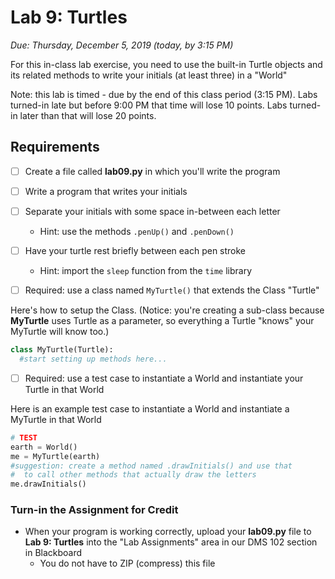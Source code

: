 Lab 9: Turtles
====================

*Due: Thursday, December 5, 2019 (today, by 3:15 PM)*

For this in-class lab exercise, you need to use the built-in Turtle objects and its related methods to write your initials (at least three) in a "World"

Note: this lab is timed - due by the end of this class period (3:15 PM).  Labs turned-in late but before 9:00 PM that time will lose 10 points.  Labs turned-in later than that will lose 20 points.

## Requirements

- [ ] Create a file called **lab09.py** in which you'll write the program

- [ ] Write a program that writes your initials
- [ ] Separate your initials with some space in-between each letter
  - Hint: use the methods `.penUp()` and `.penDown()`
- [ ] Have your turtle rest briefly between each pen stroke
  - Hint: import the `sleep` function from the `time` library

- [ ] Required: use a class named `MyTurtle()` that extends the Class "Turtle"

Here's how to setup the Class.  (Notice: you're creating a sub-class because **MyTurtle** uses Turtle as a parameter, so everything a Turtle "knows" your MyTurtle will know too.)

```python
class MyTurtle(Turtle):
  #start setting up methods here...
```

- [ ] Required: use a test case to instantiate a World and instantiate your Turtle in that World 

Here is an example test case to instantiate a World and instantiate a MyTurtle in that World

```python
# TEST
earth = World()
me = MyTurtle(earth)
#suggestion: create a method named .drawInitials() and use that
#  to call other methods that actually draw the letters
me.drawInitials()
```

### Turn-in the Assignment for Credit

- When your program is working correctly, upload your **lab09.py** file to **Lab 9: Turtles** into the "Lab Assignments" area in our DMS 102 section in Blackboard
  - You do not have to ZIP (compress) this file

